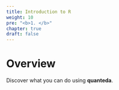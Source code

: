 ```yaml
---
title: Introduction to R
weight: 10
pre: "<b>1. </b>"
chapter: true
draft: false
---
```


# Overview

Discover what you can do using **quanteda**.


